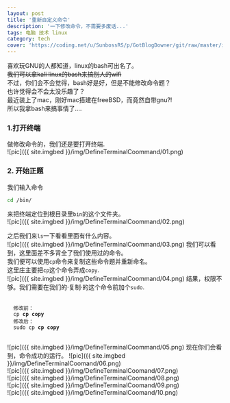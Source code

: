 ```yaml
---
layout: post
title: '重新自定义命令'
description: '一下修改命令，不需要多废话...'
tags: 电脑 技术 linux
category: tech
cover: 'https://coding.net/u/SunbossRS/p/GotBlogDowner/git/raw/master/img/DefineTerminalCoommand/cover.png'
---
```

喜欢玩GNU的人都知道，linux的bash可出名了。  
~~我们可以拿kali linux的bash来搞别人的wifi~~  
不过，你们会不会觉得，bash好是好，但是不能修改命令题？  
也许觉得会不会太没乐趣了？  
最近装上了mac，刚好mac搭建在freeBSD，而竟然自带gnu?!  
所以我拿bash来搞事情了....  
  
### 1.打开终端
做修改命令的，我们还是要打开终端.  
![pic]({{ site.imgbed }}/img/DefineTerminalCoommand/01.png)
### 2. 开始正题
我们输入命令
```bash
cd /bin/
```
来把终端定位到根目录里`bin`的这个文件夹。  
![pic]({{ site.imgbed }}/img/DefineTerminalCoommand/02.png)  
  
之后我们来`ls`一下看看里面有什么内容。  
![pic]({{ site.imgbed }}/img/DefineTerminalCoommand/03.png)
我们可以看到，这里面差不多背全了我们使用过的命令。  
我们便可以使用`cp`命令来复制这些命令题并重新命名。  
这里庄主要把`cp`这个命令弄成`copy`.  
![pic]({{ site.imgbed }}/img/DefineTerminalCoommand/04.png)
结果，权限不够。我们需要在我们的·复制·的这个命令前加个`sudo`.  
<pre>
  <code class="language-bash">
  修改前：
  cp <strong>cp copy</strong>
  修改后：
  sudo cp <strong>cp copy</strong>
  </code>
</pre>
![pic]({{ site.imgbed }}/img/DefineTerminalCoommand/05.png)
现在你们会看到，命令成功的运行。
![pic]({{ site.imgbed }}/img/DefineTerminalCoomand/06.png)  
![pic]({{ site.imgbed }}/img/DefineTerminalCoomand/07.png)  
![pic]({{ site.imgbed }}/img/DefineTerminalCoomand/08.png)  
![pic]({{ site.imgbed }}/img/DefineTerminalCoomand/09.png)  
![pic]({{ site.imgbed }}/img/DefineTerminalCoomand/10.png)  
